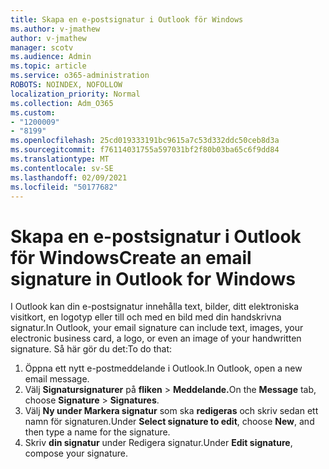 ```yaml
---
title: Skapa en e-postsignatur i Outlook för Windows
ms.author: v-jmathew
author: v-jmathew
manager: scotv
ms.audience: Admin
ms.topic: article
ms.service: o365-administration
ROBOTS: NOINDEX, NOFOLLOW
localization_priority: Normal
ms.collection: Adm_O365
ms.custom:
- "1200009"
- "8199"
ms.openlocfilehash: 25cd019333191bc9615a7c53d332ddc50ceb8d3a
ms.sourcegitcommit: f76114031755a597031bf2f80b03ba65c6f9dd84
ms.translationtype: MT
ms.contentlocale: sv-SE
ms.lasthandoff: 02/09/2021
ms.locfileid: "50177682"
---
```

# <a name="create-an-email-signature-in-outlook-for-windows"></a><span data-ttu-id="2177e-102">Skapa en e-postsignatur i Outlook för Windows</span><span class="sxs-lookup"><span data-stu-id="2177e-102">Create an email signature in Outlook for Windows</span></span>

<span data-ttu-id="2177e-103">I Outlook kan din e-postsignatur innehålla text, bilder, ditt elektroniska visitkort, en logotyp eller till och med en bild med din handskrivna signatur.</span><span class="sxs-lookup"><span data-stu-id="2177e-103">In Outlook, your email signature can include text, images, your electronic business card, a logo, or even an image of your handwritten signature.</span></span> <span data-ttu-id="2177e-104">Så här gör du det:</span><span class="sxs-lookup"><span data-stu-id="2177e-104">To do that:</span></span>

1. <span data-ttu-id="2177e-105">Öppna ett nytt e-postmeddelande i Outlook.</span><span class="sxs-lookup"><span data-stu-id="2177e-105">In Outlook, open a new email message.</span></span>
2. <span data-ttu-id="2177e-106">Välj **Signatursignaturer** på **fliken**  >  **Meddelande.**</span><span class="sxs-lookup"><span data-stu-id="2177e-106">On the **Message** tab, choose **Signature** > **Signatures**.</span></span>
3. <span data-ttu-id="2177e-107">Välj **Ny under Markera signatur** som ska **redigeras** och skriv sedan ett namn för signaturen.</span><span class="sxs-lookup"><span data-stu-id="2177e-107">Under **Select signature to edit**, choose **New**, and then type a name for the signature.</span></span>
4. <span data-ttu-id="2177e-108">Skriv **din signatur** under Redigera signatur.</span><span class="sxs-lookup"><span data-stu-id="2177e-108">Under **Edit signature**, compose your signature.</span></span>
